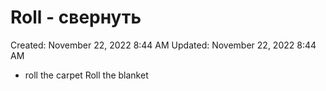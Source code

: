 # Roll - свернуть

Created: November 22, 2022 8:44 AM
Updated: November 22, 2022 8:44 AM

- roll the carpet Roll the blanket